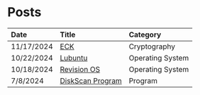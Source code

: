 # Posts

| Date         | Title             | Category  |
|:-------------|:------------------|:----------|
| 11/17/2024    | [ECK](./11.17.24/)      | Cryptography     |
| 10/22/2024    | [Lubuntu](./10.22.24/)      | Operating System     |
| 10/18/2024    | [Revision OS](./10.18.24/)      | Operating System     |
| 7/8/2024    | [DiskScan Program](./7.8.24/)      | Program     |
